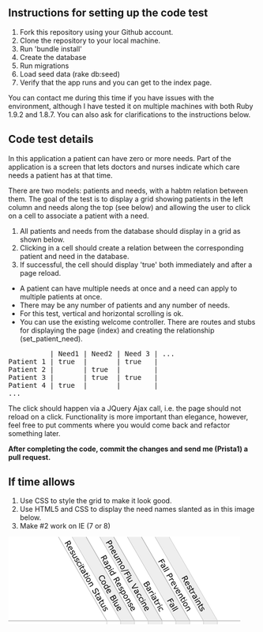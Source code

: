 ## Instructions for setting up the code test

1. Fork this repository using your Github account.
2. Clone the repository to your local machine.
3. Run 'bundle install'
4. Create the database
5. Run migrations
6. Load seed data (rake db:seed)
7. Verify that the app runs and you can get to the index page.

You can contact me during this time if you have issues with the environment, 
although I have tested it on multiple machines with both Ruby 1.9.2 and 1.8.7.
You can also ask for clarifications to the instructions below. 


## Code test details

In this application a patient can have zero or more needs. Part of the
application is a screen that lets doctors and nurses indicate which care needs
a patient has at that time.

There are two models: patients and needs, with a habtm relation between them.
The goal of the test is to display a grid showing patients in the left column
and needs along the top (see below) and allowing the user to click on a cell to
associate a patient with a need.

1. All patients and needs from the database should display in a grid as
shown below.
2. Clicking in a cell should create a relation between the corresponding patient 
and need in the database. 
3. If successful, the cell should display 'true' both immediately and after a 
page reload.  

* A patient can have multiple needs at once and a need can apply to multiple patients at once.
* There may be any number of patients and any number of needs. 
* For this test, vertical and horizontal scrolling is ok. 
* You can use the existing welcome controller. There are routes and stubs for displaying the 
page (index) and creating the relationship (set_patient_need).

<pre>
          | Need1 | Need2 | Need 3 | ...
Patient 1 | true  |       | true   |
Patient 2 |       | true  |        |
Patient 3 |       | true  | true   |
Patient 4 | true  |       |        |
...
</pre>

The click should happen via a JQuery Ajax call, i.e. the page should not reload on a click.
Functionality is more important than elegance, however, feel free to put comments where
you would come back and refactor something later.

**After completing the code, commit the changes and send me (Prista1) a pull request.**


## If time allows

1. Use CSS to style the grid to make it look good.
2. Use HTML5 and CSS to display the need names slanted as in this image below.
3. Make #2 work on IE (7 or 8)


![Slanted](https://github.com/Prista1/code_test/raw/master/public/images/needs.png)

